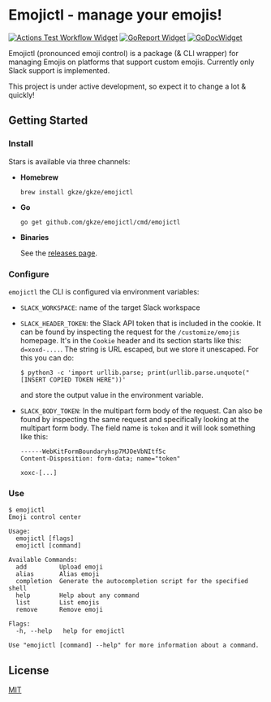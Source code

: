 # Emojictl - manage your emojis!

[![Actions Test Workflow Widget]][Actions Test Workflow Status]
[![GoReport Widget]][GoReport Status]
[![GoDocWidget]][GoDocReference]

[Actions Test Workflow Status]: https://github.com/gkze/emojictl/actions?query=workflow%3Aci
[Actions Test Workflow Widget]: https://github.com/gkze/emojictl/workflows/ci/badge.svg

[GoReport Status]: https://goreportcard.com/report/github.com/gkze/emojictl
[GoReport Widget]: https://goreportcard.com/badge/github.com/gkze/emojictl

[GoDocWidget]: https://godoc.org/github.com/gkze/emojictl?status.svg
[GoDocReference]:https://godoc.org/github.com/gkze/emojictl

Emojictl (pronounced emoji control) is a package (& CLI wrapper) for managing
Emojis on platforms that support custom emojis. Currently only Slack support
is implemented.

This project is under active development, so expect it to change a lot & quickly!

## Getting Started

### Install

Stars is available via three channels:

* **Homebrew**

  ```
  brew install gkze/gkze/emojictl
  ```

* **Go**

  ```
  go get github.com/gkze/emojictl/cmd/emojictl
  ```

* **Binaries**

  See the [releases page](https://github.com/gkze/emojictl/releases).

### Configure

`emojictl` the CLI is configured via environment variables:
* `SLACK_WORKSPACE`: name of the target Slack workspace
* `SLACK_HEADER_TOKEN`: the Slack API token that is included in the cookie. It can be found by inspecting the request for the `/customize/emojis` homepage. It's in the `Cookie` header and its section starts like this: `d=xoxd-....`. The string is URL escaped, but we store it unescaped. For this you can do:

  `$ python3 -c 'import urllib.parse; print(urllib.parse.unquote("[INSERT COPIED TOKEN HERE"))'`

  and store the output value in the environment variable.
* `SLACK_BODY_TOKEN`: In the multipart form body of the request. Can also be found by inspecting the same request and specifically looking at the multipart form body. The field name is `token` and it will look something like this:

  ```
  ------WebKitFormBoundaryhsp7MJOeVbNItf5c
  Content-Disposition: form-data; name="token"

  xoxc-[...]
  ```

### Use

```
$ emojictl
Emoji control center

Usage:
  emojictl [flags]
  emojictl [command]

Available Commands:
  add         Upload emoji
  alias       Alias emoji
  completion  Generate the autocompletion script for the specified shell
  help        Help about any command
  list        List emojis
  remove      Remove emoji

Flags:
  -h, --help   help for emojictl

Use "emojictl [command] --help" for more information about a command.
```

## License

[MIT](LICENSE)
